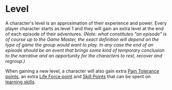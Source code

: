 # Level

A character's level is an approximation of their experience and power. Every player character starts as level 1 and they will gain an extra level at the end of each episode of their adventures. *(Note: what constitutes "an episode" is of course up to the Game Master, the exact definition will depend on the type of game the group would want to play. In any case the end of an episode should be an event that brings some kind of temporary conclusion to the narrative and an opportunity for the characters to rest, recover and regroup.)*

When gaining a new level, a character will also gain extra [Pain Tolerance points](character:fp), an extra [Life Force point](character:ep) and [Skill Points](character:kp) that can be spent on [learning skills](rule:learning_skills).